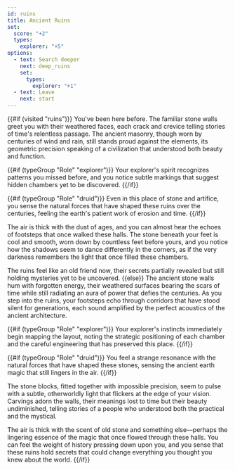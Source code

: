 ```yaml
---
id: ruins
title: Ancient Ruins
set:
  score: "+2"
  types:
    explorer: "+5"
options:
  - text: Search deeper
    next: deep_ruins
    set:
      types:
        explorer: "+1"
  - text: Leave
    next: start
---
```

{{#if (visited "ruins")}}
You've been here before. The familiar stone walls greet you with their weathered faces, each crack and crevice telling stories of time's relentless passage. The ancient masonry, though worn by centuries of wind and rain, still stands proud against the elements, its geometric precision speaking of a civilization that understood both beauty and function.

{{#if (typeGroup "Role" "explorer")}}
Your explorer's spirit recognizes patterns you missed before, and you notice subtle markings that suggest hidden chambers yet to be discovered.
{{/if}}

{{#if (typeGroup "Role" "druid")}}
Even in this place of stone and artifice, you sense the natural forces that have shaped these ruins over the centuries, feeling the earth's patient work of erosion and time.
{{/if}}

The air is thick with the dust of ages, and you can almost hear the echoes of footsteps that once walked these halls. The stone beneath your feet is cool and smooth, worn down by countless feet before yours, and you notice how the shadows seem to dance differently in the corners, as if the very darkness remembers the light that once filled these chambers.

The ruins feel like an old friend now, their secrets partially revealed but still holding mysteries yet to be uncovered.
{{else}}
The ancient stone walls hum with forgotten energy, their weathered surfaces bearing the scars of time while still radiating an aura of power that defies the centuries. As you step into the ruins, your footsteps echo through corridors that have stood silent for generations, each sound amplified by the perfect acoustics of the ancient architecture.

{{#if (typeGroup "Role" "explorer")}}
Your explorer's instincts immediately begin mapping the layout, noting the strategic positioning of each chamber and the careful engineering that has preserved this place.
{{/if}}

{{#if (typeGroup "Role" "druid")}}
You feel a strange resonance with the natural forces that have shaped these stones, sensing the ancient earth magic that still lingers in the air.
{{/if}}

The stone blocks, fitted together with impossible precision, seem to pulse with a subtle, otherworldly light that flickers at the edge of your vision. Carvings adorn the walls, their meanings lost to time but their beauty undiminished, telling stories of a people who understood both the practical and the mystical.

The air is thick with the scent of old stone and something else—perhaps the lingering essence of the magic that once flowed through these halls. You can feel the weight of history pressing down upon you, and you sense that these ruins hold secrets that could change everything you thought you knew about the world.
{{/if}} 
